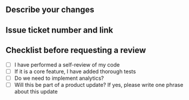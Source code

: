 ## Describe your changes
<!-- Please include a brief description of your changes here -->

## Issue ticket number and link
<!-- Please include the ticket number and the link to the issue here -->

## Checklist before requesting a review
- [ ] I have performed a self-review of my code
- [ ] If it is a core feature, I have added thorough tests
- [ ] Do we need to implement analytics?
- [ ] Will this be part of a product update? If yes, please write one phrase about this update
